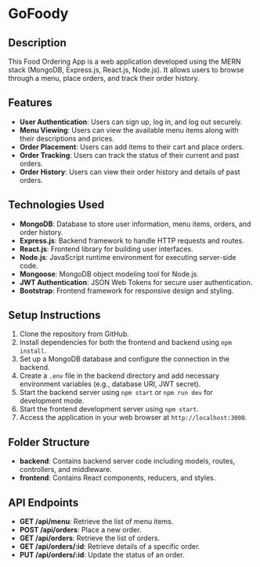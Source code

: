 # GoFoody

## Description

This Food Ordering App is a web application developed using the MERN stack (MongoDB, Express.js, React.js, Node.js). It allows users to browse through a menu, place orders, and track their order history.

## Features

- **User Authentication**: Users can sign up, log in, and log out securely.
- **Menu Viewing**: Users can view the available menu items along with their descriptions and prices.
- **Order Placement**: Users can add items to their cart and place orders.
- **Order Tracking**: Users can track the status of their current and past orders.
- **Order History**: Users can view their order history and details of past orders.

## Technologies Used

- **MongoDB**: Database to store user information, menu items, orders, and order history.
- **Express.js**: Backend framework to handle HTTP requests and routes.
- **React.js**: Frontend library for building user interfaces.
- **Node.js**: JavaScript runtime environment for executing server-side code.
- **Mongoose**: MongoDB object modeling tool for Node.js.
- **JWT Authentication**: JSON Web Tokens for secure user authentication.
- **Bootstrap**: Frontend framework for responsive design and styling.

## Setup Instructions

1. Clone the repository from GitHub.
2. Install dependencies for both the frontend and backend using `npm install`.
3. Set up a MongoDB database and configure the connection in the backend.
4. Create a `.env` file in the backend directory and add necessary environment variables (e.g., database URI, JWT secret).
5. Start the backend server using `npm start` or `npm run dev` for development mode.
6. Start the frontend development server using `npm start`.
7. Access the application in your web browser at `http://localhost:3000`.

## Folder Structure

- **backend**: Contains backend server code including models, routes, controllers, and middleware.
- **frontend**: Contains React components, reducers, and styles.

## API Endpoints

- **GET /api/menu**: Retrieve the list of menu items.
- **POST /api/orders**: Place a new order.
- **GET /api/orders**: Retrieve the list of orders.
- **GET /api/orders/:id**: Retrieve details of a specific order.
- **PUT /api/orders/:id**: Update the status of an order.

